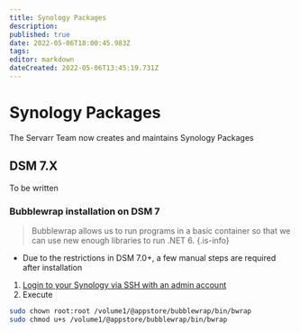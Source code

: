 ```yaml
---
title: Synology Packages
description: 
published: true
date: 2022-05-06T18:00:45.983Z
tags: 
editor: markdown
dateCreated: 2022-05-06T13:45:19.731Z
---
```


# Synology Packages

The Servarr Team now creates and maintains Synology Packages

## DSM 7.X

To be written

### Bubblewrap installation on DSM 7

> Bubblewrap allows us to run programs in a basic container so that we can use new enough libraries to run .NET 6.
{.is-info}

- Due to the restrictions in DSM 7.0+, a few manual steps are required after installation

1. [Login to your Synology via SSH with an admin account](https://kb.synology.com/en-global/DSM/tutorial/How_to_login_to_DSM_with_root_permission_via_SSH_Telnet)
1. Execute 
```bash
sudo chown root:root /volume1/@appstore/bubblewrap/bin/bwrap
sudo chmod u+s /volume1/@appstore/bubblewrap/bin/bwrap
```